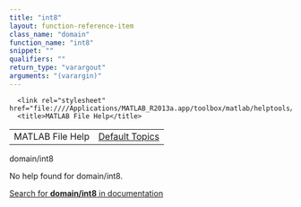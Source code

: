 ```yaml
---
title: "int8"
layout: function-reference-item
class_name: "domain"
function_name: "int8"
snippet: ""
qualifiers: ""
return_type: "varargout"
arguments: "(varargin)"
---
```


<html>
   <head>
      <meta http-equiv="Content-Type" content="text/html; charset=utf-8">
   
      <link rel="stylesheet" href="file:////Applications/MATLAB_R2013a.app/toolbox/matlab/helptools/private/helpwin.css">
      <title>MATLAB File Help</title>
   </head>
   <body>
      <!--Single-page help-->
      <table border="0" cellspacing="0" width="100%">
         <tr class="subheader">
            <td class="headertitle">MATLAB File Help</td>
            <td class="subheader-right"><a href="matlab:helpwin">Default Topics</a></td>
         </tr>
      </table>
      <div class="title">domain/int8</div>
      <!--No help found-->
      <p>No help found for <span class="helptopic">domain/int8</span>.
      </p>
      <p><a href="matlab:docsearch('domain/int8')">
            Search for <b>domain/int8</b> in documentation
            </a></p>
   </body>
</html>
